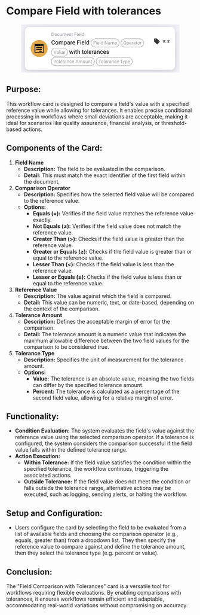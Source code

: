 # Compare Field with tolerances

<figure><img src="../../../../.gitbook/assets/image (15) (1).png" alt="" width="563"><figcaption></figcaption></figure>

## **Purpose:**

This workflow card is designed to compare a field's value with a specified reference value while allowing for tolerances. It enables precise conditional processing in workflows where small deviations are acceptable, making it ideal for scenarios like quality assurance, financial analysis, or threshold-based actions.

## **Components of the Card:**

1. **Field Name**
   * **Description:** The field to be evaluated in the comparison.
   * **Detail:** This must match the exact identifier of the first field within the document.
2. **Comparison Operator**
   * **Description:** Specifies how the selected field value will be compared to the reference value.
   * **Options:**
     * **Equals (=):** Verifies if the field value matches the reference value exactly.
     * **Not Equals (≠):** Verifies if the field value does not match the reference value.
     * **Greater Than (>):** Checks if the field value is greater than the reference value.
     * **Greater or Equals (≥):** Checks if the field value is greater than or equal to the reference value.
     * **Lesser Than (<):** Checks if the field value is less than the reference value.
     * **Lesser or Equals (≤):** Checks if the field value is less than or equal to the reference value.
3. **Reference Value**
   * **Description:** The value against which the field is compared.
   * **Detail:** This value can be numeric, text, or date-based, depending on the context of the comparison.
4. **Tolerance Amount**
   * **Description:** Defines the acceptable margin of error for the comparison.
   * **Detail:** The tolerance amount is a numeric value that indicates the maximum allowable difference between the two field values for the comparison to be considered true.
5. **Tolerance Type**
   * **Description:** Specifies the unit of measurement for the tolerance amount.
   * **Options:**
     * **Value:** The tolerance is an absolute value, meaning the two fields can differ by the specified tolerance amount.
     * **Percent:** The tolerance is calculated as a percentage of the second field value, allowing for a relative margin of error.

## **Functionality:**

* **Condition Evaluation:** The system evaluates the field's value against the reference value using the selected comparison operator. If a tolerance is configured, the system considers the comparison successful if the field value falls within the defined tolerance range.
* **Action Execution:**
  * **Within Tolerance:** If the field value satisfies the condition within the specified tolerance, the workflow continues, triggering the associated actions.
  * **Outside Tolerance:** If the field value does not meet the condition or falls outside the tolerance range, alternative actions may be executed, such as logging, sending alerts, or halting the workflow.

## **Setup and Configuration:**

* Users configure the card by selecting the field to be evaluated from a list of available fields and choosing the comparison operator (e.g., equals, greater than) from a dropdown list. They then specify the reference value to compare against and define the tolerance amount, then they select the tolerance type (e.g.  percent or value).&#x20;

## **Conclusion:**

The "Field Comparison with Tolerances" card is a versatile tool for workflows requiring flexible evaluations. By enabling comparisons with tolerances, it ensures workflows remain efficient and adaptable, accommodating real-world variations without compromising on accuracy.
